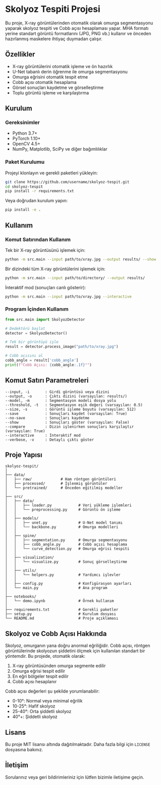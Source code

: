 # Skolyoz Tespiti Projesi

Bu proje, X-ray görüntülerinden otomatik olarak omurga segmentasyonu yaparak skolyoz tespiti ve Cobb açısı hesaplaması yapar. MHA formatı yerine standart görüntü formatlarını (JPG, PNG vb.) kullanır ve önceden hazırlanmış maskelere ihtiyaç duymadan çalışır.

## Özellikler

- X-ray görüntülerini otomatik işleme ve ön hazırlık
- U-Net tabanlı derin öğrenme ile omurga segmentasyonu
- Omurga eğrisini otomatik tespit etme
- Cobb açısı otomatik hesaplama
- Görsel sonuçları kaydetme ve görselleştirme
- Toplu görüntü işleme ve karşılaştırma

## Kurulum

### Gereksinimler

- Python 3.7+
- PyTorch 1.10+
- OpenCV 4.5+
- NumPy, Matplotlib, SciPy ve diğer bağımlılıklar

### Paket Kurulumu

Projeyi klonlayın ve gerekli paketleri yükleyin:

```bash
git clone https://github.com/username/skolyoz-tespit.git
cd skolyoz-tespit
pip install -r requirements.txt
```

Veya doğrudan kurulum yapın:

```bash
pip install -e .
```

## Kullanım

### Komut Satırından Kullanım

Tek bir X-ray görüntüsünü işlemek için:

```bash
python -m src.main --input path/to/xray.jpg --output results/ --show
```

Bir dizindeki tüm X-ray görüntülerini işlemek için:

```bash
python -m src.main --input path/to/directory/ --output results/
```

İnteraktif mod (sonuçları canlı gösterir):

```bash
python -m src.main --input path/to/xray.jpg --interactive
```

### Program İçinden Kullanım

```python
from src.main import SkolyozDetector

# Dedektörü başlat
detector = SkolyozDetector()

# Tek bir görüntüyü işle
result = detector.process_image("path/to/xray.jpg")

# Cobb açısını al
cobb_angle = result['cobb_angle']
print(f"Cobb Açısı: {cobb_angle:.1f}°")
```

## Komut Satırı Parametreleri

```
--input, -i       : Girdi görüntüsü veya dizini
--output, -o      : Çıktı dizini (varsayılan: results/)
--model, -m       : Segmentasyon modeli dosya yolu
--threshold, -t   : Segmentasyon eşik değeri (varsayılan: 0.5)
--size, -s        : Görüntü işleme boyutu (varsayılan: 512)
--save            : Sonuçları kaydet (varsayılan: True)
--no-save         : Sonuçları kaydetme
--show            : Sonuçları göster (varsayılan: False)
--compare         : Dizin işlenirken sonuçları karşılaştır (varsayılan: True)
--interactive     : İnteraktif mod
--verbose, -v     : Detaylı çıktı göster
```

## Proje Yapısı

```
skolyoz-tespit/
│
├── data/
│   ├── raw/             # Ham röntgen görüntüleri
│   ├── processed/       # İşlenmiş görüntüler
│   └── pretrained/      # Önceden eğitilmiş modeller
│
├── src/
│   ├── data/
│   │   ├── loader.py            # Veri yükleme işlemleri
│   │   └── preprocessing.py     # Görüntü ön işleme
│   │
│   ├── models/
│   │   ├── unet.py              # U-Net model tanımı
│   │   └── backbone.py          # Omurga modelleri
│   │
│   ├── spine/
│   │   ├── segmentation.py      # Omurga segmentasyonu
│   │   ├── cobb_angle.py        # Cobb açısı hesaplama
│   │   └── curve_detection.py   # Omurga eğrisi tespiti
│   │
│   ├── visualization/
│   │   └── visualize.py         # Sonuç görselleştirme
│   │
│   ├── utils/
│   │   └── helpers.py           # Yardımcı işlevler
│   │
│   ├── config.py                # Konfigürasyon ayarları
│   └── main.py                  # Ana program
│
├── notebooks/
│   └── demo.ipynb               # Örnek kullanım
│
├── requirements.txt             # Gerekli paketler
├── setup.py                     # Kurulum dosyası
└── README.md                    # Proje açıklaması
```

## Skolyoz ve Cobb Açısı Hakkında

Skolyoz, omurganın yana doğru anormal eğriliğidir. Cobb açısı, röntgen görüntülerinde skolyozun şiddetini ölçmek için kullanılan standart bir yöntemdir. Bu projede, otomatik olarak:

1. X-ray görüntüsünden omurga segmente edilir
2. Omurga eğrisi tespit edilir
3. En eğri bölgeler tespit edilir
4. Cobb açısı hesaplanır

Cobb açısı değerleri şu şekilde yorumlanabilir:
- 0-10°: Normal veya minimal eğrilik
- 10-25°: Hafif skolyoz
- 25-40°: Orta şiddetli skolyoz
- 40°+: Şiddetli skolyoz

## Lisans

Bu proje MIT lisansı altında dağıtılmaktadır. Daha fazla bilgi için `LICENSE` dosyasına bakınız.

## İletişim

Sorularınız veya geri bildirimleriniz için lütfen bizimle iletişime geçin.